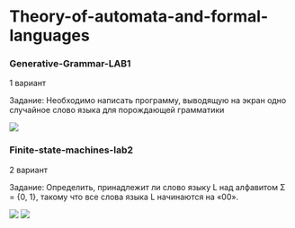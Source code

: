 # Theory-of-automata-and-formal-languages
<h3> Generative-Grammar-LAB1</h3>
<p>1 вариант</p>
<p>Задание: Необходимо написать программу, выводящую на экран одно случайное слово языка для порождающей грамматики</p>
<img src="https://github.com/Serveresty/Theory-of-automata-and-formal-languages/blob/main/Generative-grammar-lab1/resultsPNG/Screenshot_1.png">

<h3> Finite-state-machines-lab2</h3>
<p>2 вариант</p>
<p>Задание: Определить, принадлежит ли слово языку L над алфавитом Σ = {0, 1}, такому что все слова языка L начинаются на «00».</p>
<img src="https://github.com/Serveresty/Theory-of-automata-and-formal-languages/blob/main/finite-state-machines-lab2/results/result.png">
<img src="https://github.com/Serveresty/Theory-of-automata-and-formal-languages/blob/main/finite-state-machines-lab2/results/resultTests.jpg">
